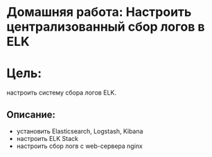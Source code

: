 # Домашняя работа: Настроить централизованный сбор логов в ELK

# Цель: 
настроить систему сбора логов ELK.

## Описание:
- установить Elasticsearch, Logstash, Kibana
- настроить ELK Stack
- настроить сбор логв с web-сервера nginx
